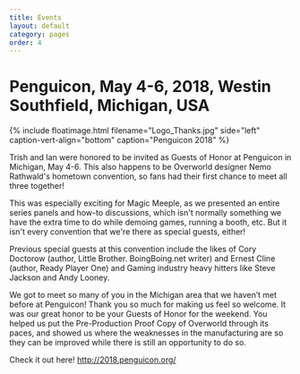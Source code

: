 ```yaml
---
title: Events
layout: default
category: pages
order: 4
---
```

# Penguicon, May 4-6, 2018, Westin Southfield, Michigan, USA

{% include floatimage.html filename="Logo_Thanks.jpg" side="left" caption-vert-align="bottom" caption="Penguicon 2018" %}

Trish and Ian were honored to be invited as Guests of Honor at Penguicon in Michigan, May 4-6. This also happens to be Overworld designer Nemo Rathwald's hometown convention, so fans had their first chance to meet all three together! 

This was especially exciting for Magic Meeple, as we presented an entire series panels and how-to discussions, which isn't normally something we have the extra time to do while demoing games, running a booth, etc. But it isn't every convention that we're there as special guests, either! 

Previous special guests at this convention include the likes of Cory Doctorow (author, Little Brother. BoingBoing.net writer) and Ernest Cline (author, Ready Player One) and Gaming industry heavy hitters like Steve Jackson and Andy Looney. 

We got to meet so many of you in the Michigan area that we haven’t met before at Penguicon! Thank you so much for making us feel so welcome. It was our great honor to be your Guests of Honor for the weekend. You helped us put the Pre-Production Proof Copy of Overworld through its paces, and showed us where the weaknesses in the manufacturing are so they can be improved while there is still an opportunity to do so.

Check it out here! http://2018.penguicon.org/
